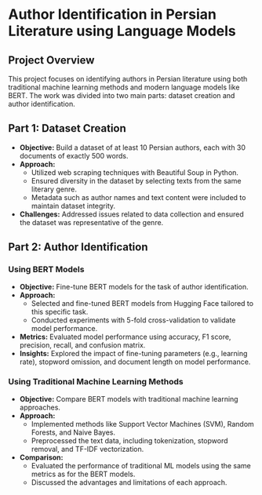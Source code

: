 # Author Identification in Persian Literature using Language Models

## Project Overview

This project focuses on identifying authors in Persian literature using both traditional machine learning methods and modern language models like BERT. The work was divided into two main parts: dataset creation and author identification.

## Part 1: Dataset Creation

- **Objective:** Build a dataset of at least 10 Persian authors, each with 30 documents of exactly 500 words.
- **Approach:** 
  - Utilized web scraping techniques with Beautiful Soup in Python.
  - Ensured diversity in the dataset by selecting texts from the same literary genre.
  - Metadata such as author names and text content were included to maintain dataset integrity.
- **Challenges:** Addressed issues related to data collection and ensured the dataset was representative of the genre.

## Part 2: Author Identification

### Using BERT Models

- **Objective:** Fine-tune BERT models for the task of author identification.
- **Approach:** 
  - Selected and fine-tuned BERT models from Hugging Face tailored to this specific task.
  - Conducted experiments with 5-fold cross-validation to validate model performance.
- **Metrics:** Evaluated model performance using accuracy, F1 score, precision, recall, and confusion matrix.
- **Insights:** Explored the impact of fine-tuning parameters (e.g., learning rate), stopword omission, and document length on model performance.

### Using Traditional Machine Learning Methods

- **Objective:** Compare BERT models with traditional machine learning approaches.
- **Approach:** 
  - Implemented methods like Support Vector Machines (SVM), Random Forests, and Naive Bayes.
  - Preprocessed the text data, including tokenization, stopword removal, and TF-IDF vectorization.
- **Comparison:** 
  - Evaluated the performance of traditional ML models using the same metrics as for the BERT models.
  - Discussed the advantages and limitations of each approach.

